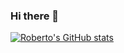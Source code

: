 ### Hi there 👋

<!--
**JasRoberto/JasRoberto** is a ✨ _special_ ✨ repository because its `README.md` (this file) appears on your GitHub profile.

Here are some ideas to get you started:

- 🔭 I’m currently working on ...
- 🌱 I’m currently learning ...
- 👯 I’m looking to collaborate on ...
- 🤔 I’m looking for help with ...
- 💬 Ask me about ...
- 📫 How to reach me: ...
- 😄 Pronouns: ...
- ⚡ Fun fact: ...
-->
[![Roberto's GitHub stats](https://github-readme-stats.vercel.app/api?username=jasroberto&theme=tokyonight)](https://github.com/anuraghazra/github-readme-stats)
